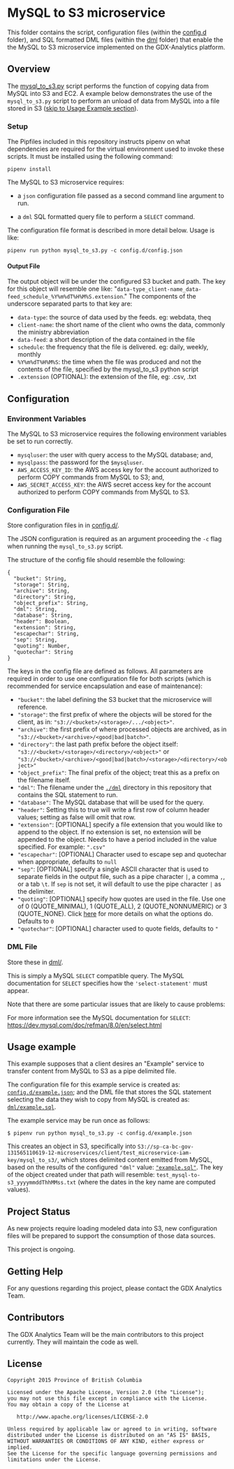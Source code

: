 # MySQL to S3 microservice

This folder contains the script, configuration files (within the [config.d](./config.d/) folder), and SQL formatted DML files (within the [dml](./dml/) folder) that enable the the MySQL to S3 microservice implemented on the GDX-Analytics platform.


## Overview

The [mysql_to_s3.py](./mysql_to_s3.py) script performs the function of copying data from MySQL into S3 and EC2. A example below demonstrates the use of the `mysql_to_s3.py` script to perform an unload of data from MySQL into a file stored in S3 ([skip to Usage Example section](#usage-example)).  

### Setup

The Pipfiles included in this repository instructs pipenv on what dependencies are required for the virtual environment used to invoke these scripts. It must be installed using the following command:

```
pipenv install
```

The MySQL to S3 microservice requires:

 - a `json` configuration file passed as a second command line argument to run.

 - a `dml` SQL formatted query file to perform a `SELECT` command.

The configuration file format is described in more detail below. Usage is like:

```
pipenv run python mysql_to_s3.py -c config.d/config.json
```

#### Output File

The output object will be under the configured S3 bucket and path. The key for this object will resemble one like: "`data-type_client-name_data-feed_schedule_%Y%m%dT%H%M%S.extension`." The components of the underscore separated parts to that key are:

 - `data-type`: the source of data used by the feeds. eg: webdata, theq
 - `client-name`: the short name of the client who owns the data, commonly the ministry abbreviation
 - `data-feed`: a short description of the data contained in the file
 - `schedule`: the frequency that the file is delivered. eg: daily, weekly, monthly
 - `%Y%m%dT%H%M%S`: the time when the file was produced and not the contents of the file, specified by the mysql_to_s3 python script
 - `.extension` (OPTIONAL): the extension of the file, eg: .csv, .txt


## Configuration

### Environment Variables

The MySQL to S3 microservice requires the following environment variables be set to run correctly.

- `mysqluser`: the user with query access to the MySQL database; and,
- `mysqlpass`: the password for the `$mysqluser`.
- `AWS_ACCESS_KEY_ID`: the AWS access key for the account authorized to perform COPY commands from MySQL to S3; and,
- `AWS_SECRET_ACCESS_KEY`: the AWS secret access key for the account authorized to perform COPY commands from MySQL to S3.

### Configuration File

Store configuration files in in [config.d/](./config.d/).

The JSON configuration is required as an argument proceeding the `-c` flag when running the `mysql_to_s3.py` script.

The structure of the config file should resemble the following:

```
{
  "bucket": String,
  "storage": String,
  "archive": String,
  "directory": String,
  "object_prefix": String,
  "dml": String,
  "database": String,
  "header": Boolean,
  "extension": String,
  "escapechar": String,
  "sep": String,
  "quoting": Number,
  "quotechar": String
}
```

The keys in the config file are defined as follows. All parameters are required in order to use one configuration file for both scripts (which is recommended for service encapsulation and ease of maintenance):

- `"bucket"`: the label defining the S3 bucket that the microservice will reference.
- `"storage"`: the first prefix of where the objects will be stored for the client, as in: `"s3://<bucket>/<storage>/.../<object>"`.
- `"archive"`: the first prefix of where processed objects are archived, as in `"s3://<bucket>/<archive>/<good|bad|batch>"`.
- `"directory"`: the last path prefix before the object itself: `"s3://<bucket>/<storage>/<directory>/<object>"` or `"s3://<bucket>/<archive>/<good|bad|batch>/<storage>/<directory>/<object>"`
- `"object_prefix"`: The final prefix of the object; treat this as a prefix on the filename itself.
- `"dml"`: The filename under the [`./dml`](./dml/) directory in this repository that contains the SQL statement to run.
- `"database"`: The MySQL database that will be used for the query.
- `"header"`: Setting this to true will write a first row of column header values; setting as false will omit that row.
- `"extension"`: [OPTIONAL] specify a file extension that you would like to append to the object. If no extension is set, no extension will be appended to the object. Needs to have a period included in the value specified. For example: `".csv"`
- `"escapechar"`: [OPTIONAL] Character used to escape sep and quotechar when appropriate, defaults to `null`
- `"sep"`: [OPTIONAL] specify a single ASCII character that is used to separate fields in the output file, such as a pipe character `|`, a comma `,`, or a tab `\t`. If `sep` is not set, it will default to use the pipe character `|` as the delimiter.
- `"quoting"`: [OPTIONAL] specify how quotes are used in the file. Use one of 0 (QUOTE_MINIMAL), 1 (QUOTE_ALL), 2 (QUOTE_NONNUMERIC) or 3 (QUOTE_NONE). Click [here](https://docs.python.org/3/library/csv.html) for more details on what the options do. Defaults to `0`
- `"quotechar"`: [OPTIONAL] character used to quote fields, defaults to `"`

### DML File

Store these in [dml/](./dml/).

This is simply a MySQL `SELECT` compatible query. The MySQL documentation for `SELECT` specifies how the `'select-statement'` must appear.

Note that there are some particular issues that are likely to cause problems:

For more information see the MySQL documentation for `SELECT`: https://dev.mysql.com/doc/refman/8.0/en/select.html

## Usage example
This example supposes that a client desires an "Example" service to transfer content from MySQL to S3 as a pipe delimited file.

The configuration file for this example service is created as: [`config.d/example.json`](./config.d/example.json); and the DML file that stores the SQL statement selecting the data they wish to copy from MySQL is created as: [`dml/example.sql`](./dml/example.sql).

The example service may be run once as follows:

```
$ pipenv run python mysql_to_s3.py -c config.d/example.json
```

This creates an object in S3, specifically into `S3://sp-ca-bc-gov-131565110619-12-microservices/client/test_microservice-iam-key/mysql_to_s3/`, which stores delimited content emitted from MySQL, based on the results of the configured `"dml"` value: [`"example.sql"`](./dml/example.json). The key of the object created under that path will resemble: `test_mysql-to-s3_yyyymmddThhMMss.txt` (where the dates in the key name are computed values).

## Project Status

As new projects require loading modeled data into S3, new configuration files will be prepared to support the consumption of those data sources.

This project is ongoing.

## Getting Help

For any questions regarding this project, please contact the GDX Analytics Team.

## Contributors

The GDX Analytics Team will be the main contributors to this project currently. They will maintain the code as well.

## License

```
Copyright 2015 Province of British Columbia

Licensed under the Apache License, Version 2.0 (the "License");
you may not use this file except in compliance with the License.
You may obtain a copy of the License at

   http://www.apache.org/licenses/LICENSE-2.0

Unless required by applicable law or agreed to in writing, software
distributed under the License is distributed on an "AS IS" BASIS,
WITHOUT WARRANTIES OR CONDITIONS OF ANY KIND, either express or implied.
See the License for the specific language governing permissions and limitations under the License.
```
